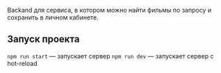 Backand для сервиса, в котором можно найти фильмы по запросу и сохранить в личном кабинете.

## Запуск проекта 
`npm run start` — запускает сервер
`npm run dev` — запускает сервер с hot-reload

